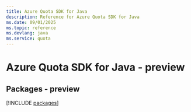 ```yaml
---
title: Azure Quota SDK for Java
description: Reference for Azure Quota SDK for Java
ms.date: 09/01/2025
ms.topic: reference
ms.devlang: java
ms.service: quota
---
```

# Azure Quota SDK for Java - preview
## Packages - preview
[!INCLUDE [packages](quota-index.md)]